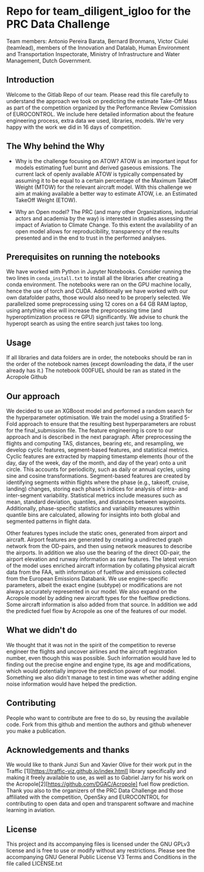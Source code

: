 # Repo for team_diligent_igloo for the PRC Data Challenge

Team members: Antonio Pereira Barata, Bernard Bronmans, Victor Ciulei (teamlead), members of the Innovation and Datalab, Human Environment and Transportation Inspectorate, Ministry of Infrastructure and Water Management, Dutch Government.  

## Introduction
Welcome to the Gitlab Repo of our team. Please read this file carefully to understand the approach we took on predicting the estimate Take-Off Mass as part of the competition organized by the Performance Review Comission of EUROCONTROL. We include here detailed information about the feature engineering process, extra data we used, libraries, models. We're very happy with the work we did in 16 days of competition.

## The Why behind the Why

- Why is the challenge focusing on ATOW?
ATOW is an important input for models estimating fuel burnt and derived gaseous emissions.
The current lack of openly available ATOW is typically compensated by assuming it to be equal to a certain percentage of the Maximum TakeOff Weight (MTOW) for the relevant aircraft model.
With this challenge we aim at making available a better way to estimate ATOW, i.e. an Estimated TakeOff Weight (ETOW).

- Why an Open model?
The PRC (and many other Organizations, industrial actors and academia by the way) is interested in studies assessing the impact of Aviation to Climate Change. To this extent the availability of an open model allows for reproducibility, transparency of the results presented and in the end to trust in the performed analyses.

## Prerequisites on running the notebooks

We have worked with Python in Jupyter Notebooks. Consider running the two lines in `conda_install.txt` to install all the libraries after creating a conda environment. The notebooks were ran on the GPU machine locally, hence the use of torch and CUDA. Additionally we have worked with our own datafolder paths, those would also need to be properly selected. We parallelized some preprocessing using 12 cores on a 64 GB RAM laptop, using antything else will increase the preprocessing time (and hyperoptimization process re GPU) significantly. We advise to chunk the hyperopt search as using the entire search just takes too long. 

## Usage

If all libraries and data folders are in order, the notebooks should be ran in the order of the notebook names (except downloading the data, if the user already has it.) The notebook 000FUEL should be ran as stated in the Acropole Github

## Our approach

We decided to use an XGBoost model and performed a random search for the hyperparameter optimisation. We train the model  using a Stratified 5-Fold approach to ensure that the resulting best hyperparameters are robust for the final_submission file. The feature engineering is core to our approach and is described in the next paragraph. After preprocessing the flights and computing TAS, distances, bearing etc,  and resampling, we develop cyclic features, segment-based features, and statistical metrics. Cyclic features are extracted by mapping timestamp elements (hour of the day, day of the week, day of the month, and day of the year) onto a unit circle. This accounts for periodicity, such as daily or annual cycles, using sine and cosine transformations. Segment-based features are created by identifying segments within flights where the phase (e.g., takeoff, cruise, landing) changes, storing each phase's indices for analysis of intra- and inter-segment variability. Statistical metrics include measures such as mean, standard deviation, quantiles, and distances between waypoints. Additionally, phase-specific statistics and variability measures within quantile bins are calculated, allowing for insights into both global and segmented patterns in flight data. 

Other features types include the static ones, generated from airport and aircraft. Airport features are generated by creating a undirected graph network from the OD-pairs, and then using network measures to describe the airports. In addition we also use the bearing of the direct OD-pair, the airport elevation and runway information as raw features.
The latest version of the model uses enriched aircraft information by collating physical aicraft data from the FAA, with information of fuelflow and emissions collected from the European Emissions Databank. We use engine-specific parameters, albeit the exact engine (subtype) or modifications are not always accurately represented in our model. We also expand on the Acropole model by adding new aircraft types for the fuelflow predictions. Some aircraft information is also added from that source. In addition we add the predicted fuel flow by Acropole as one of the features of our model.

## What we didn't do

We thought that it was not in the spirit of the competition to reverse engineer the flights and uncover airlines and the aircraft registration number, even though this was possible. Such information would have led to finding out the precise engine and engine type, its age and modifications, which would potentially improve the prediction power of our model. Something we also didn't manage to test in time was whether adding engine noise information would have helped the prediction.

## Contributing

People who want to contribute are free to do so, by reusing the available code. Fork from this github and mention the authors and github whenever you make a publication. 

## Acknowledgements and thanks

We would like to thank Junzi Sun and Xavier Olive for their work put in the Traffic [1][https://traffic-viz.github.io/index.html] library specifically and making it freely available to use, as well as to Gabriel Jarry for his work on the Acropole[2][https://github.com/DGAC/Acropole] fuel flow prediction. Thank you also to the organizers of the PRC Data Challenge and those affiliated with the competition, OpenSky and EUROCONTROL for contributing to open data and open and transparent software and machine learning in aviation.

## License
This project and its accompanying files is licensed under the GNU GPLv3 license and is free to use or modify without any restrictions. Please see the accompanying GNU General Public License V3 Terms and Conditions in the file called LICENSE.txt



